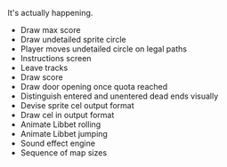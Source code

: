 It's actually happening.

- Draw max score
- Draw undetailed sprite circle
- Player moves undetailed circle on legal paths
- Instructions screen
- Leave tracks
- Draw score
- Draw door opening once quota reached
- Distinguish entered and unentered dead ends visually
- Devise sprite cel output format
- Draw cel in output format
- Animate Libbet rolling
- Animate Libbet jumping
- Sound effect engine
- Sequence of map sizes
